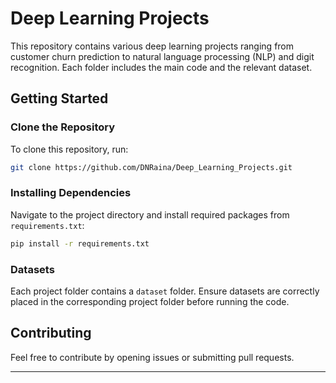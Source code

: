 # Deep Learning Projects

This repository contains various deep learning projects ranging from customer churn prediction to natural language processing (NLP) and digit recognition. Each folder includes the main code and the relevant dataset.

## Getting Started

### Clone the Repository
To clone this repository, run:
```bash
git clone https://github.com/DNRaina/Deep_Learning_Projects.git
```

### Installing Dependencies
Navigate to the project directory and install required packages from `requirements.txt`:
```bash
pip install -r requirements.txt
```

### Datasets
Each project folder contains a `dataset` folder. Ensure datasets are correctly placed in the corresponding project folder before running the code.

## Contributing
Feel free to contribute by opening issues or submitting pull requests.

--- 

